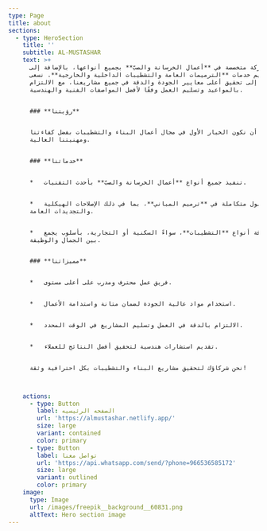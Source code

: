 ```yaml
---
type: Page
title: about
sections:
  - type: HeroSection
    title: ''
    subtitle: AL-MUSTASHAR
    text: >+
      نحن شركة متخصصة في **أعمال الخرسانة والصبّ** بجميع أنواعها، بالإضافة إلى
      تقديم خدمات **الترميمات العامة والتشطيبات الداخلية والخارجية**. نسعى
      دائمًا إلى تحقيق أعلى معايير الجودة والدقة في جميع مشاريعنا، مع الالتزام
      بالمواعيد وتسليم العمل وفقًا لأفضل المواصفات الفنية والهندسية.


      ### **رؤيتنا**


      نطمح إلى أن نكون الخيار الأول في مجال أعمال البناء والتشطيبات بفضل كفاءتنا
      ومهنيتنا العالية.


      ### **خدماتنا**


      *   تنفيذ جميع أنواع **أعمال الخرسانة والصبّ** بأحدث التقنيات.


      *   تقديم حلول متكاملة في **ترميم المباني**، بما في ذلك الإصلاحات الهيكلية
      والتجديدات العامة.


      *   تنفيذ كافة أنواع **التشطيبات**، سواءً السكنية أو التجارية، بأسلوب يجمع
      بين الجمال والوظيفة.


      ### **مميزاتنا**


      *   فريق عمل محترف ومدرب على أعلى مستوى.


      *   استخدام مواد عالية الجودة لضمان متانة واستدامة الأعمال.


      *   الالتزام بالدقة في العمل وتسليم المشاريع في الوقت المحدد.


      *   تقديم استشارات هندسية لتحقيق أفضل النتائج للعملاء.


      نحن شركاؤك لتحقيق مشاريع البناء والتشطيبات بكل احترافية وثقة!



    actions:
      - type: Button
        label: الصفحه الرئيسيه
        url: 'https://almustashar.netlify.app/'
        size: large
        variant: contained
        color: primary
      - type: Button
        label: تواصل معنا
        url: 'https://api.whatsapp.com/send/?phone=966536585172'
        size: large
        variant: outlined
        color: primary
    image:
      type: Image
      url: /images/freepik__background__60831.png
      altText: Hero section image
---
```

